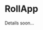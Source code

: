 # RollApp

Details soon...&#x20;

<figure><img src="../../.gitbook/assets/gata-discord-header-anim.gif" alt=""><figcaption></figcaption></figure>
